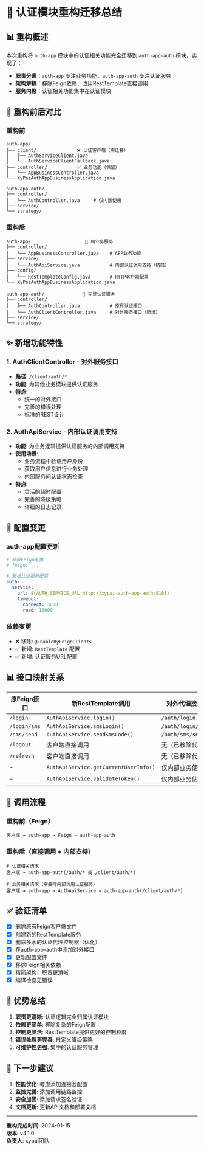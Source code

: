 # 🚀 认证模块重构迁移总结

## 📊 重构概述

本次重构将 `auth-app` 模块中的认证相关功能完全迁移到 `auth-app-auth` 模块，实现了：

- **职责分离**：`auth-app` 专注业务功能，`auth-app-auth` 专注认证服务
- **架构解耦**：移除Feign依赖，改用RestTemplate直接调用
- **服务内聚**：认证相关功能集中在认证模块

## 🔄 重构前后对比

### 重构前

```
auth-app/
├── client/               ❌ 认证客户端（需迁移）
│   ├── AuthServiceClient.java
│   └── AuthServiceClientFallback.java
├── controller/           ✅ 业务功能（保留）
│   └── AppBusinessController.java
└── XyPaiAuthAppBusinessApplication.java

auth-app-auth/
├── controller/
│   └── AuthController.java     # 仅内部使用
├── service/
└── strategy/
```

### 重构后

```
auth-app/                    🎯 纯业务服务
├── controller/
│   └── AppBusinessController.java    # APP业务功能
├── service/
│   └── AuthApiService.java           # 内部认证调用支持（精简）
├── config/
│   └── RestTemplateConfig.java       # HTTP客户端配置
└── XyPaiAuthAppBusinessApplication.java

auth-app-auth/              🔐 完整认证服务
├── controller/
│   ├── AuthController.java           # 原有认证接口
│   └── AuthClientController.java     # 对外服务接口（新增）
├── service/
└── strategy/
```

## ✨ 新增功能特性

### 1. **AuthClientController** - 对外服务接口

- **路径**: `/client/auth/*`
- **功能**: 为其他业务模块提供认证服务
- **特点**:
    - 统一的对外接口
    - 完善的错误处理
    - 标准的REST设计

### 2. **AuthApiService** - 内部认证调用支持

- **功能**: 为业务逻辑提供认证服务的内部调用支持
- **使用场景**:
    - 业务流程中验证用户身份
    - 获取用户信息进行业务处理
    - 内部服务间认证状态检查
- **特点**:
    - 灵活的超时配置
    - 完善的降级策略
    - 详细的日志记录

## 🔧 配置变更

### auth-app配置更新

```yaml
# 移除Feign配置
# feign: ...

# 新增认证服务配置
auth:
  service:
    url: ${AUTH_SERVICE_URL:http://xypai-auth-app-auth:8101}
    timeout:
      connect: 3000
      read: 10000
```

### 依赖变更

- ❌ 移除: `@EnableRyFeignClients`
- ✅ 新增: `RestTemplate` 配置
- ✅ 新增: 认证服务URL配置

## 📊 接口映射关系

| 原Feign接口     | 新RestTemplate调用                       | 对外代理接口            |
|--------------|---------------------------------------|-------------------|
| `/login`     | `AuthApiService.login()`              | `/auth/login`     |
| `/login/sms` | `AuthApiService.smsLogin()`           | `/auth/login/sms` |
| `/sms/send`  | `AuthApiService.sendSmsCode()`        | `/auth/sms/send`  |
| `/logout`    | 客户端直接调用                               | 无（已移除代理）          |
| `/refresh`   | 客户端直接调用                               | 无（已移除代理）          |
| -            | `AuthApiService.getCurrentUserInfo()` | 仅内部业务使用           |
| -            | `AuthApiService.validateToken()`      | 仅内部业务使用           |

## 🔄 调用流程

### 重构前（Feign）

```
客户端 → auth-app → Feign → auth-app-auth
```

### 重构后（直接调用 + 内部支持）

```
# 认证相关请求
客户端 → auth-app-auth(/auth/* 或 /client/auth/*)

# 业务相关请求（需要时内部调用认证服务）
客户端 → auth-app → AuthApiService → auth-app-auth(/client/auth/*)
```

## ✅ 验证清单

- [x] 删除原有Feign客户端文件
- [x] 创建新的RestTemplate服务
- [x] 删除多余的认证代理控制器（优化）
- [x] 在auth-app-auth中添加对外接口
- [x] 更新配置文件
- [x] 移除Feign相关依赖
- [x] 精简架构，职责更清晰
- [x] 编译检查无错误

## 🎯 优势总结

1. **职责更清晰**: 认证逻辑完全归属认证模块
2. **依赖更简单**: 移除复杂的Feign配置
3. **控制更灵活**: RestTemplate提供更好的控制粒度
4. **错误处理更完善**: 自定义降级策略
5. **可维护性更强**: 集中的认证服务管理

## 🚀 下一步建议

1. **性能优化**: 考虑添加连接池配置
2. **监控完善**: 添加调用链路监控
3. **安全加固**: 添加请求签名验证
4. **文档更新**: 更新API文档和部署文档

---

**重构完成时间**: 2024-01-15  
**版本**: v4.1.0  
**负责人**: xypai团队
